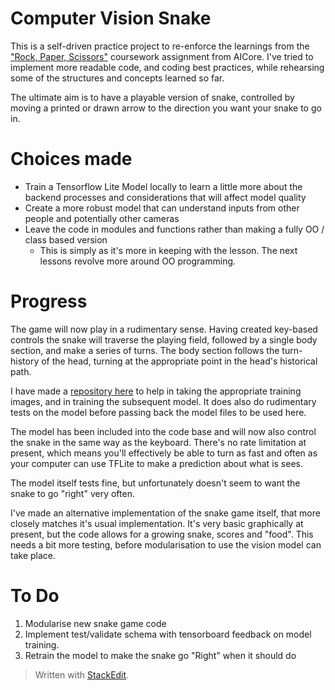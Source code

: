 # Computer Vision Snake

This is a self-driven practice project to re-enforce the learnings from the ["Rock, Paper, Scissors"](https://github.com/MartinKlefas/computer-vision-rock-paper-scissors) coursework assignment from AICore. I've tried to implement more readable code, and coding best practices, while rehearsing some of the structures and concepts learned so far. 

The ultimate aim is to have a playable version of snake, controlled by moving a printed or drawn arrow to the direction you want your snake to go in.

# Choices made

 - Train a Tensorflow Lite Model locally to learn a little more about the backend processes and considerations that will affect model quality
 - Create a more robust model that can understand inputs from other people and potentially other cameras
 - Leave the code in modules and functions rather than making a fully OO / class based version 
	 - This is simply as it's more in keeping with the lesson. The next lessons revolve more around OO programming.
  
 # Progress
The game will now play in a rudimentary sense. Having created key-based controls the snake will traverse the playing field, followed by a single body section, and make a series of turns. The body section follows the turn-history of the head, turning at the appropriate point in the head's historical path.

I have made a [repository here](https://github.com/MartinKlefas/tensorflow_trainer) to help in taking the appropriate training images, and in training the subsequent model. It does also do rudimentary tests on the model before passing back the model files to be used here.

The model has been included into the code base and will now also control the snake in the same way as the keyboard. There's no rate limitation at present, which means you'll effectively be able to turn as fast and often as your computer can use TFLite to make a prediction about what is sees.

The model itself tests fine, but unfortunately doesn't seem to want the snake to go "right" very often.

I've made an alternative implementation of the snake game itself, that more closely matches it's usual implementation. It's very basic graphically at present, but the code allows for a growing snake, scores and "food". This needs a bit more testing, before modularisation to use the vision model can take place.

# To Do

 1. Modularise new snake game code
 2. Implement test/validate schema with tensorboard feedback on model training.
 3. Retrain the model to make the snake go "Right" when it should do


> Written with [StackEdit](https://stackedit.io/).